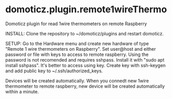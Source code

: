 # domoticz.plugin.remote1wireThermo
Domoticz plugin  for read 1wire thermometers on remote Raspberry


INSTALL:
Clone the repository to ~/domoticz/plugins and restart domoticz.

SETUP:
Go to the Hardware menu and create new hardware of type "Remote 1 wire thermometers on Raspberry". Set user@host and either password or file with keys to access to remote raspberry. Using the password is not recomended and requires sshpass. Install it with "sudo apt install sshpass". It's better to access using key. Create key with ssh-keygen and add public key to ~/.ssh/authorized_keys.

Devices will be created automatically. When you connedt new 1wire thermometer to remote raspberry, new device will be created automatically within a minute.

